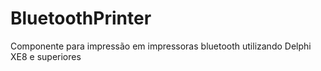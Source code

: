 # BluetoothPrinter
Componente para impressão em impressoras bluetooth utilizando Delphi XE8 e superiores
